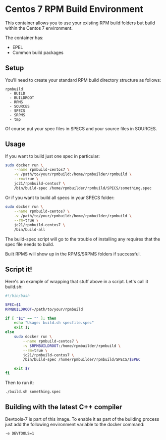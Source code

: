 # Centos 7 RPM Build Environment

This container allows you to use your existing RPM build folders but build within the Centos 7 environment.

The container has:

* EPEL
* Common build packages

## Setup

You'll need to create your standard RPM build directory structure as follows:

```
rpmbuild
  - BUILD
  - BUILDROOT
  - RPMS
  - SOURCES
  - SPECS
  - SRPMS
  - tmp
```

Of course put your spec files in SPECS and your source files in SOURCES.

## Usage

If you want to build just one spec in particular:

```bash
sudo docker run \
    --name rpmbuild-centos7 \
    -v /path/to/your/rpmbuild:/home/rpmbuilder/rpmbuild \
    --rm=true \
    jc21/rpmbuild-centos7 \
    /bin/build-spec /home/rpmbuilder/rpmbuild/SPECS/something.spec
```

Or if you want to build all specs in your SPECS folder:

```bash
sudo docker run \
    --name rpmbuild-centos7 \
    -v /path/to/your/rpmbuild:/home/rpmbuilder/rpmbuild \
    --rm=true \
    jc21/rpmbuild-centos7 \
    /bin/build-all
```

The build-spec script will go to the trouble of installing any requires that the spec file needs to build.

Built RPMS will show up in the RPMS/SRPMS folders if successful.

## Script it!

Here's an example of wrapping that stuff above in a script. Let's call it build.sh:

```bash
#!/bin/bash

SPEC=$1
RPMBUILDROOT=/path/to/your/rpmbuild

if [ "$1" == "" ]; then
    echo "Usage: build.sh specfile.spec"
    exit 1;
else
    sudo docker run \
        --name rpmbuild-centos7 \
        -v $RPMBUILDROOT:/home/rpmbuilder/rpmbuild \
        --rm=true \
        jc21/rpmbuild-centos7 \
        /bin/build-spec /home/rpmbuilder/rpmbuild/SPECS/$SPEC

    exit $?
fi
```

Then to run it:

```bash
./build.sh something.spec
```

## Building with the latest C++ compiler

Devtools-7 is part of this image. To enable it as part of the building process just add the following environment variable to the docker command:

```bash
-e DEVTOOLS=1
```

